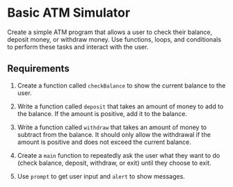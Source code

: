 # Basic ATM Simulator

Create a simple ATM program that allows a user to check their balance, deposit money, or withdraw money. Use functions, loops, and conditionals to perform these tasks and interact with the user.

## Requirements

1. Create a function called `checkBalance` to show the current balance to the user.

2. Write a function called `deposit` that takes an amount of money to add to the balance. If the amount is positive, add it to the balance.

3. Write a function called `withdraw` that takes an amount of money to subtract from the balance. It should only allow the withdrawal if the amount is positive and does not exceed the current balance.

4. Create a `main` function to repeatedly ask the user what they want to do (check balance, deposit, withdraw, or exit) until they choose to exit.

5. Use `prompt` to get user input and `alert` to show messages.
